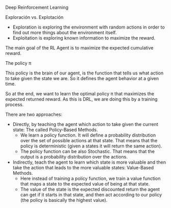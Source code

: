 Deep Reinforcement Learning


Exploración vs. Explotación
* Exploration is exploring the environment with random actions in order to find out more things about the environment itself.
* Exploitation is exploring known information to maximize the reward.

The main goal of the RL Agent is to maximize the expected cumulative reward.


The policy π

This policy is the brain of our agent, is the function that tells us what action to take given the state we are. So it defines the agent behavior at a given time.

So at the end, we want to learn the optimal policy π that maximizes the expected returned reward. As this is DRL, we are doing this by a training process.


There are two approaches:
* Directly, by teaching the agent which action to take given the current state: The called Policy-Based Methods.
    * We learn a policy function. It will define a probability distribution over the set of possible actions at that state. That means that the policy is deterministic (given a states it will return the same action).
    * The policy function can be also Stochastic. That means that the output is a probability distribution over the actions.
* Indirectly, teach the agent to learn which state is more valuable and then take the action that leads to the more valuable states: Value-Based Methods.
    * Here instead of training a policy function, we train a value function that maps a state to the expected value of being at that state.
    * The value of the state is the expected discounted return the agent can get if it starts in that state, and then act according to our policy (the policy is basically the highest value).
